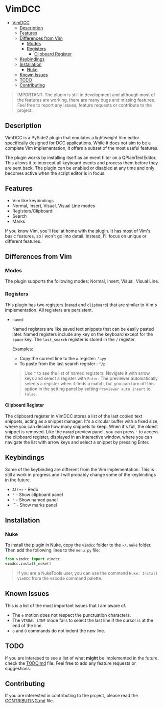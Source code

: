 # VimDCC

- [VimDCC](#vimdcc)
  - [Description](#description)
  - [Features](#features)
  - [Differences from Vim](#differences-from-vim)
    - [Modes](#modes)
    - [Registers](#registers)
      - [Clipboard Register](#clipboard-register)
  - [Keybindings](#keybindings)
  - [Installation](#installation)
    - [Nuke](#nuke)
  - [Known Issues](#known-issues)
  - [TODO](#todo)
  - [Contributing](#contributing)


> IMPORTANT: The plugin is still in development and although most of the features are working, there are many bugs and missing features. Feel free to report any issues, feature requests or contribute to the project.

## Description

VimDCC is a PySide2 plugin that emulates a lightweight Vim editor specifically designed for DCC applications. While it does not aim to be a complete Vim implementation, it offers a subset of the most useful features.

The plugin works by installing itself as an event filter on a QPlainTextEditor. This allows it to intercept all keyboard events and process them before they are sent back. The plugin can be enabled or disabled at any time and only becomes active when the script editor is in focus.

## Features

- Vim like keybindings
- Normal, Insert, Visual, Visual Line modes
- Registers/Clipboard
- Search
- Marks

If you know Vim, you'll feel at home with the plugin. It has most of Vim's basic features, so I won't go into detail. Instead, I'll focus on unique or different features.

## Differences from Vim

### Modes

The plugin supports the following modes: Normal, Insert, Visual, Visual Line.

### Registers

This plugin has two registers (`named` and `clipboard`) that are similar to Vim's implementation. All registers are persistent.

* `named`

  Named registers are like saved text snippets that can be easily pasted later. Named registers include any key on the keyboard except for the `space` key. The `last_search` register is stored in the `/` register.

  Examples:

  * Copy the current line to the `a` register: `"ayy`
  * To paste from the last search register : `"/p`

  > Use `"` to see the list of named registers. Navigate it with arrow keys and select a register with `Enter`. The previewer automatically selects a register when it finds a match, but you can turn off this option in the setting panel by setting `Previewer auto insert` to `False`.

#### Clipboard Register

The clipboard register in VimDCC stores a list of the last copied text snippets, acting as a snippet manager. It's a circular buffer with a fixed size, where you can decide how many snippets to keep. When it's full, the oldest snippet is removed. Like the `named` preview panel, you can press `'` to access the clipboard register, displayed in an interactive window, where you can navigate the list with arrow keys and select a snippet by pressing Enter.

## Keybindings

Some of the keybinding are different from the Vim implementation. This is still a work in progress and I will probably change some of the keybindings in the future.

- `Alt+r` - Redo
- `'` - Show clipboard panel
- `"` - Show named panel
- `\``- Show marks panel

## Installation

### Nuke

To install the plugin in Nuke, copy the `vimdcc` folder to the `~/.nuke` folder. Then add the following lines to the `menu.py` file:

```python
from vimdcc import vimdcc
vimdcc.install_nuke()
```
> If you are a NukeTools user, you can use the command `Nuke: Install VimDCC` from the vscode command palette.

## Known Issues

This is a list of the most important issues that I am aware of.

- The `e` motion does not respect the punctuation characters.
- The `VISUAL LINE` mode fails to select the last line if the cursor is at the end of the line.
- `o` and `O` commands do not indent the new line.

## TODO

If you are interesed to see a list of what **might** be implemented in the future, check the [TODO.md](TODO.md) file. Feel free to add any feature requests or suggestions.

## Contributing

If you are interested in contributing to the project, please read the [CONTRIBUTING.md](CONTRIBUTING.md) file.
